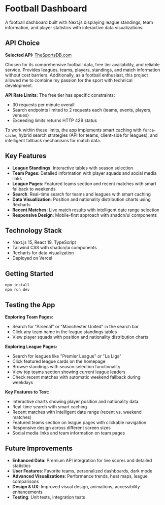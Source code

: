 # Football Dashboard

A football dashboard built with Next.js displaying league standings, team information, and player statistics with interactive data visualizations.

## API Choice

**Selected API:** [TheSportsDB.com](https://thesportsdb.com)

Chosen for its comprehensive football data, free tier availability, and reliable service. Provides leagues, teams, players, standings, and match information without cost barriers. Additionally, as a football enthusiast, this project allowed me to combine my passion for the sport with technical development.

**API Rate Limits:** The free tier has specific constraints:
- 30 requests per minute overall
- Search endpoints limited to 2 requests each (teams, events, players, venues)
- Exceeding limits returns HTTP 429 status

To work within these limits, the app implements smart caching with `force-cache`, hybrid search strategies (API for teams, client-side for leagues), and intelligent fallback mechanisms for match data.

## Key Features

- **League Standings**: Interactive tables with season selection
- **Team Pages**: Detailed information with player squads and social media links
- **League Pages**: Featured teams section and recent matches with smart fallback to weekends
- **Search**: Real-time search for teams and leagues with smart caching
- **Data Visualization**: Position and nationality distribution charts using Recharts
- **Recent Matches**: Live match results with intelligent date range selection
- **Responsive Design**: Mobile-first approach with shadcn/ui components

## Technology Stack

- Next.js 15, React 19, TypeScript
- Tailwind CSS with shadcn/ui components
- Recharts for data visualization
- Deployed on Vercel

## Getting Started

```bash
npm install
npm run dev
```

## Testing the App

**Exploring Team Pages:**

- Search for "Arsenal" or "Manchester United" in the search bar
- Click any team name in the league standings tables
- View player squads with position and nationality distribution charts

**Exploring League Pages:**

- Search for leagues like "Premier League" or "La Liga"
- Click featured league cards on the homepage
- Browse standings with season selection functionality
- View top teams section showing current league leaders
- Check recent matches with automatic weekend fallback during weekdays

**Key Features to Test:**

- Interactive charts showing player position and nationality data
- Real-time search with smart caching
- Recent matches with intelligent date range (recent vs. weekend matches)
- Featured teams section on league pages with clickable navigation
- Responsive design across different screen sizes
- Social media links and team information on team pages

## Future Improvements

- **Enhanced Data**: Premium API integration for live scores and detailed statistics
- **User Features**: Favorite teams, personalized dashboards, dark mode
- **Advanced Visualizations**: Performance trends, heat maps, league comparisons
- **Design & UX**: Improved visual design, animations, accessibility enhancements
- **Testing**: Unit tests, integration tests
